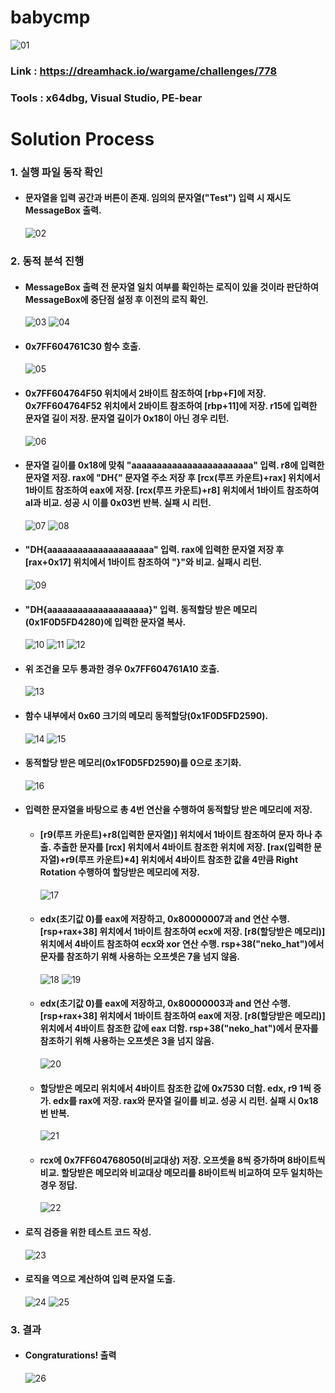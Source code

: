 # **babycmp**

![01](Image/01.PNG?raw=true)
### Link : https://dreamhack.io/wargame/challenges/778
### Tools : x64dbg, Visual Studio, PE-bear

# **Solution Process**
### 1. 실행 파일 동작 확인
  - #### 문자열을 입력 공간과 버튼이 존재. 임의의 문자열("Test") 입력 시 재시도 MessageBox 출력.
    ![02](Image/02.PNG?raw=true)

### 2. 동적 분석 진행
  - #### MessageBox 출력 전 문자열 일치 여부를 확인하는 로직이 있을 것이라 판단하여 MessageBox에 중단점 설정 후 이전의 로직 확인.
    ![03](Image/03.PNG?raw=true)
    ![04](Image/04.PNG?raw=true)
    
  - #### 0x7FF604761C30 함수 호출.
    ![05](Image/05.PNG?raw=true)

  - #### 0x7FF604764F50 위치에서 2바이트 참조하여 [rbp+F]에 저장. 0x7FF604764F52 위치에서 2바이트 참조하여 [rbp+11]에 저장. r15에 입력한 문자열 길이 저장. 문자열 길이가 0x18이 아닌 경우 리턴.
    ![06](Image/06.PNG?raw=true)

  - #### 문자열 길이를 0x18에 맞춰 "aaaaaaaaaaaaaaaaaaaaaaaa" 입력. r8에 입력한 문자열 저장. rax에 "DH{" 문자열 주소 저장 후 [rcx(루프 카운트)+rax] 위치에서 1바이트 참조하여 eax에 저장. [rcx(루프 카운트)+r8] 위치에서 1바이트 참조하여 al과 비교. 성공 시 이를 0x03번 반복. 실패 시 리턴.
    ![07](Image/07.PNG?raw=true)
    ![08](Image/08.PNG?raw=true)

  - #### "DH{aaaaaaaaaaaaaaaaaaaaa" 입력. rax에 입력한 문자열 저장 후 [rax+0x17] 위치에서 1바이트 참조하여 "}"와 비교. 실패시 리턴.
    ![09](Image/09.PNG?raw=true)

  - #### "DH{aaaaaaaaaaaaaaaaaaaa}" 입력. 동적할당 받은 메모리(0x1F0D5FD4280)에 입력한 문자열 복사. 
    ![10](Image/10.PNG?raw=true)
    ![11](Image/11.PNG?raw=true)
    ![12](Image/12.PNG?raw=true)

  - #### 위 조건을 모두 통과한 경우 0x7FF604761A10 호출.
    ![13](Image/13.PNG?raw=true)

  - #### 함수 내부에서 0x60 크기의 메모리 동적할당(0x1F0D5FD2590).
    ![14](Image/14.PNG?raw=true)
    ![15](Image/15.PNG?raw=true)

  - #### 동적할당 받은 메모리(0x1F0D5FD2590)를 0으로 초기화.
    ![16](Image/16.PNG?raw=true)

  - #### 입력한 문자열을 바탕으로 총 4번 연산을 수행하여 동적할당 받은 메모리에 저장.
      - #### [r9(루프 카운트)+r8(입력한 문자열)] 위치에서 1바이트 참조하여 문자 하나 추출. 추출한 문자를 [rcx] 위치에서 4바이트 참조한 위치에 저장. [rax(입력한 문자열)+r9(루프 카운트)*4] 위치에서 4바이트 참조한 값을 4만큼 Right Rotation 수행하여 할당받은 메모리에 저장.
        ![17](Image/17.PNG?raw=true)
      
      - #### edx(초기값 0)를 eax에 저장하고, 0x80000007과 and 연산 수행. [rsp+rax+38] 위치에서 1바이트 참조하여 ecx에 저장. [r8(할당받은 메모리)] 위치에서 4바이트 참조하여 ecx와 xor 연산 수행. rsp+38("neko_hat")에서 문자를 참조하기 위해 사용하는 오프셋은 7을 넘지 않음.
        ![18](Image/18.PNG?raw=true)
        ![19](Image/19.PNG?raw=true)

      - #### edx(초기값 0)를 eax에 저장하고, 0x80000003과 and 연산 수행. [rsp+rax+38] 위치에서 1바이트 참조하여 eax에 저장. [r8(할당받은 메모리)] 위치에서 4바이트 참조한 값에 eax 더함. rsp+38("neko_hat")에서 문자를 참조하기 위해 사용하는 오프셋은 3을 넘지 않음.
        ![20](Image/20.PNG?raw=true)

      - #### 할당받은 메모리 위치에서 4바이트 참조한 값에 0x7530 더함. edx, r9 1씩 증가. edx를 rax에 저장. rax와 문자열 길이를 비교. 성공 시 리턴. 실패 시 0x18번 반복.
        ![21](Image/21.PNG?raw=true)

      - #### rcx에 0x7FF604768050(비교대상) 저장. 오프셋을 8씩 증가하며 8바이트씩 비교. 할당받은 메모리와 비교대상 메모리를 8바이트씩 비교하여 모두 일치하는 경우 정답.
        ![22](Image/22.PNG?raw=true)

  - #### 로직 검증을 위한 테스트 코드 작성.
    ![23](Image/23.PNG?raw=true)

  - #### 로직을 역으로 계산하여 입력 문자열 도출.
    ![24](Image/24.PNG?raw=true)
    ![25](Image/25.PNG?raw=true)
        
### 3. 결과
  - #### Congraturations! 출력
    ![26](Image/26.PNG?raw=true)

